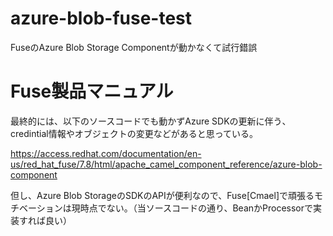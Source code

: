 # azure-blob-fuse-test
FuseのAzure Blob Storage Componentが動かなくて試行錯誤

# Fuse製品マニュアル

最終的には、以下のソースコードでも動かずAzure SDKの更新に伴う、credintial情報やオブジェクトの変更などがあると思っている。

https://access.redhat.com/documentation/en-us/red_hat_fuse/7.8/html/apache_camel_component_reference/azure-blob-component

但し、Azure Blob StorageのSDKのAPIが便利なので、Fuse[Cmael]で頑張るモチベーションは現時点でない。（当ソースコードの通り、BeanかProcessorで実装すれば良い）
